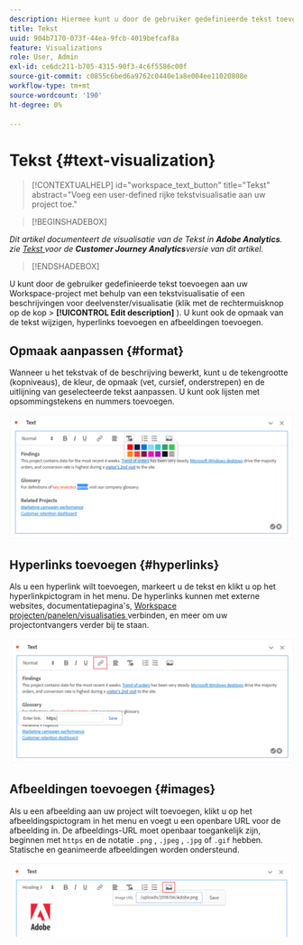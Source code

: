 ```yaml
---
description: Hiermee kunt u door de gebruiker gedefinieerde tekst toevoegen aan uw Workspace.
title: Tekst
uuid: 904b7170-073f-44ea-9fcb-4019befcaf8a
feature: Visualizations
role: User, Admin
exl-id: ce6dc211-b705-4315-90f3-4c6f5586c00f
source-git-commit: c0855c6bed6a9762c0440e1a8e004ee11020808e
workflow-type: tm+mt
source-wordcount: '190'
ht-degree: 0%

---
```


# Tekst {#text-visualization}

>[!CONTEXTUALHELP]
>id="workspace_text_button"
>title="Tekst"
>abstract="Voeg een user-defined rijke tekstvisualisatie aan uw project toe."

<!-- markdownlint-enable MD034 -->

>[!BEGINSHADEBOX]

*Dit artikel documenteert de visualisatie van de Tekst in **Adobe Analytics**.<br/> zie [ Tekst ](https://experienceleague.adobe.com/en/docs/analytics-platform/using/cja-workspace/visualizations/text) voor de **Customer Journey Analytics**versie van dit artikel.*

>[!ENDSHADEBOX]

U kunt door de gebruiker gedefinieerde tekst toevoegen aan uw Workspace-project met behulp van een tekstvisualisatie of een beschrijvingen voor deelvenster/visualisatie (klik met de rechtermuisknop op de kop > **[!UICONTROL Edit description]** ). U kunt ook de opmaak van de tekst wijzigen, hyperlinks toevoegen en afbeeldingen toevoegen.

## Opmaak aanpassen {#format}

Wanneer u het tekstvak of de beschrijving bewerkt, kunt u de tekengrootte (kopniveaus), de kleur, de opmaak (vet, cursief, onderstrepen) en de uitlijning van geselecteerde tekst aanpassen. U kunt ook lijsten met opsommingstekens en nummers toevoegen.

![](assets/format.png)

## Hyperlinks toevoegen {#hyperlinks}

Als u een hyperlink wilt toevoegen, markeert u de tekst en klikt u op het hyperlinkpictogram in het menu. De hyperlinks kunnen met externe websites, documentatiepagina&#39;s, [ Workspace projecten/panelen/visualisaties ](https://experienceleague.adobe.com/docs/analytics/analyze/analysis-workspace/curate-share/shareable-links.html) verbinden, en meer om uw projectontvangers verder bij te staan.

![](assets/hyperlink.png)

## Afbeeldingen toevoegen {#images}

Als u een afbeelding aan uw project wilt toevoegen, klikt u op het afbeeldingspictogram in het menu en voegt u een openbare URL voor de afbeelding in. De afbeeldings-URL moet openbaar toegankelijk zijn, beginnen met `https` en de notatie `.png` , `.jpeg` , `.jpg` of `.gif` hebben. Statische en geanimeerde afbeeldingen worden ondersteund.

![](assets/image.png)
